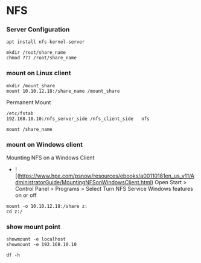 # NFS

### Server Configuration
```
apt install nfs-kernel-server
```
```
mkdir /root/share_name
chmod 777 /root/share_name
```
### mount on Linux client

```
mkdir /mount_share
mount 10.10.12.18:/share_name /mount_share
```
Permanent Mount
```
/etc/fstab
192.168.10.10:/nfs_server_side /nfs_client_side   nfs 
```
```
mount /share_name
```
### mount on Windows client
Mounting NFS on a Windows Client
* ![(https://www.hpe.com/psnow/resources/ebooks/a00110181en_us_v11/AdministratorGuide/MountingNFSonWindowsClient.html)
Open Start > Control Panel > Programs > Select Turn NFS Service Windows features on or off

```
mount -o 10.10.12.18:/share z:
cd z:/
```

### show mount point
```
showmount -e localhost
showmount -e 192.168.10.10
```
```
df -h
```

